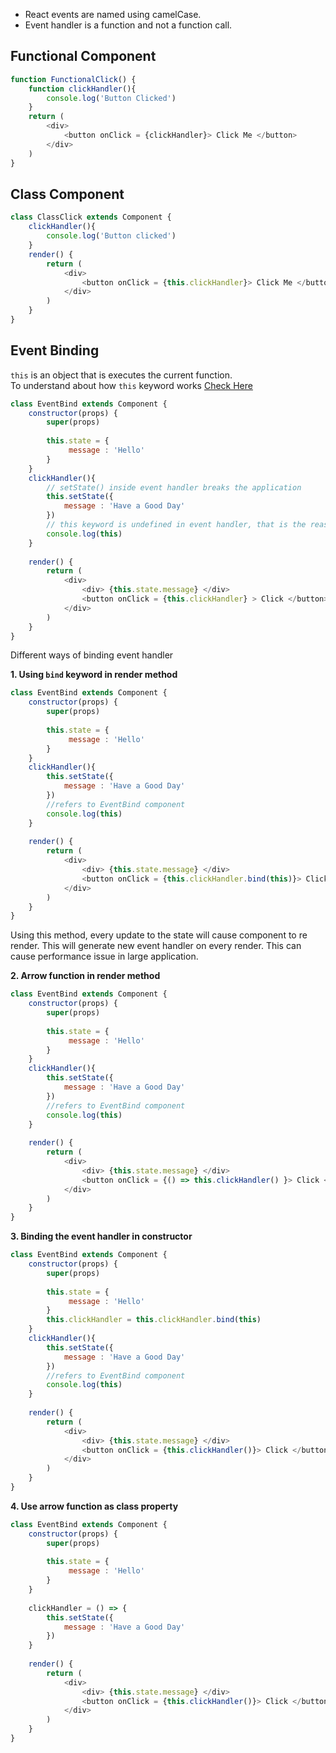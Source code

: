 * React events are named using camelCase.
* Event handler is a function and not a function call.

## Functional Component
``` javascript
function FunctionalClick() {
    function clickHandler(){
        console.log('Button Clicked')
    }
    return (
        <div>
            <button onClick = {clickHandler}> Click Me </button>
        </div>
    )
}
```
## Class Component

``` javascript
class ClassClick extends Component {
    clickHandler(){
        console.log('Button clicked')
    }
    render() {
        return (
            <div>
                <button onClick = {this.clickHandler}> Click Me </button>
            </div>
        )
    }
}
```

## Event Binding

`this` is an object that is executes the current function.    
 To understand about how `this` keyword works [Check Here](https://youtu.be/AOSYY1_np_4 "YouTube")

``` Javascript
class EventBind extends Component {
    constructor(props) {
        super(props)
    
        this.state = {
             message : 'Hello'
        }
    }
    clickHandler(){
        // setState() inside event handler breaks the application
        this.setState({
            message : 'Have a Good Day'
        })
        // this keyword is undefined in event handler, that is the reason event binding is necessary in react component
        console.log(this)
    }
    
    render() {
        return (
            <div>
                <div> {this.state.message} </div>
                <button onClick = {this.clickHandler} > Click </button>
            </div>
        )
    }
}

```

Different ways of binding event handler

__1. Using `bind` keyword in render method__

``` Javascript
class EventBind extends Component {
    constructor(props) {
        super(props)
    
        this.state = {
             message : 'Hello'
        }
    }
    clickHandler(){
        this.setState({
            message : 'Have a Good Day'
        })
        //refers to EventBind component
        console.log(this)
    }
    
    render() {
        return (
            <div>
                <div> {this.state.message} </div>
                <button onClick = {this.clickHandler.bind(this)}> Click </button>
            </div>
        )
    }
}

```
Using this method, every update to the state will cause component to re render. This will generate new event handler on every render. This can cause performance issue in large application.    

__2. Arrow function in render method__    

``` Javascript
class EventBind extends Component {
    constructor(props) {
        super(props)
    
        this.state = {
             message : 'Hello'
        }
    }
    clickHandler(){
        this.setState({
            message : 'Have a Good Day'
        })
        //refers to EventBind component
        console.log(this)
    }
    
    render() {
        return (
            <div>
                <div> {this.state.message} </div>
                <button onClick = {() => this.clickHandler() }> Click </button>
            </div>
        )
    }
}
```

__3. Binding the event handler in constructor__

``` Javascript
class EventBind extends Component {
    constructor(props) {
        super(props)
    
        this.state = {
             message : 'Hello'
        }
        this.clickHandler = this.clickHandler.bind(this)
    }
    clickHandler(){
        this.setState({
            message : 'Have a Good Day'
        })
        //refers to EventBind component
        console.log(this)
    }
    
    render() {
        return (
            <div>
                <div> {this.state.message} </div>
                <button onClick = {this.clickHandler()}> Click </button>
            </div>
        )
    }
}

```

__4. Use arrow function as class property__

``` Javascript
class EventBind extends Component {
    constructor(props) {
        super(props)
    
        this.state = {
             message : 'Hello'
        }
    }
    
    clickHandler = () => {
        this.setState({
            message : 'Have a Good Day'
        })
    }
    
    render() {
        return (
            <div>
                <div> {this.state.message} </div>
                <button onClick = {this.clickHandler()}> Click </button>
            </div>
        )
    }
}

```
